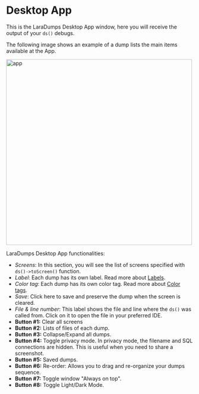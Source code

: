 # Desktop App

This is the LaraDumps Desktop App window, here you will receive the output of your `ds()` debugs.

The following image shows an example of a dump lists the main items available at the App.

<img src="(../../_media/app.png" alt="app" width="500">

LaraDumps Desktop App functionalities:

- *Screens*: In this section, you will see the list of screens specified with `ds()->toScreen()` function.
- *Label*: Each dump has its own label. Read more about [Labels](laravel/debug/usage?id=label).
- *Color tag*: Each dump has its own color tag. Read more about [Color tags](laravel/debug/usage?id=color-tag).
- *Save*: Click here to save and preserve the dump when the screen is cleared.
- *File & line number*: This label shows the file and line where the `ds()` was called from. Click on it to open the file in your preferred IDE.
- **Button #1:** Clear all screens
- **Button #2:** Lists of files of each dump.
- **Button #3:** Collapse/Expand all dumps.
- **Button #4:** Toggle privacy mode. In privacy mode, the filename and SQL connections are hidden. This is useful when you need to share a screenshot.
- **Button #5:** Saved dumps.
- **Button #6:** Re-order: Allows you to drag and re-organize your dumps sequence.
- **Button #7:** Toggle window "Always on top".
- **Button #8:** Toggle Light/Dark Mode.
